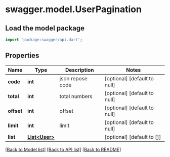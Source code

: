 # swagger.model.UserPagination

## Load the model package
```dart
import 'package:swagger/api.dart';
```

## Properties
Name | Type | Description | Notes
------------ | ------------- | ------------- | -------------
**code** | **int** | json repose code | [optional] [default to null]
**total** | **int** | total numbers | [optional] [default to null]
**offset** | **int** | offset | [optional] [default to null]
**limit** | **int** | limit | [optional] [default to null]
**list** | [**List&lt;User&gt;**](User.md) |  | [optional] [default to []]

[[Back to Model list]](../README.md#documentation-for-models) [[Back to API list]](../README.md#documentation-for-api-endpoints) [[Back to README]](../README.md)


